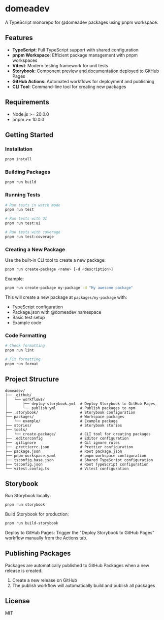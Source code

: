# domeadev

A TypeScript monorepo for @domeadev packages using pnpm workspace.

## Features

- **TypeScript**: Full TypeScript support with shared configuration
- **pnpm Workspace**: Efficient package management with pnpm workspaces
- **Vitest**: Modern testing framework for unit tests
- **Storybook**: Component preview and documentation deployed to GitHub Pages
- **GitHub Actions**: Automated workflows for deployment and publishing
- **CLI Tool**: Command-line tool for creating new packages

## Requirements

- Node.js >= 20.0.0
- pnpm >= 10.0.0

## Getting Started

### Installation

```bash
pnpm install
```

### Building Packages

```bash
pnpm run build
```

### Running Tests

```bash
# Run tests in watch mode
pnpm run test

# Run tests with UI
pnpm run test:ui

# Run tests with coverage
pnpm run test:coverage
```

### Creating a New Package

Use the built-in CLI tool to create a new package:

```bash
pnpm run create-package <name> [-d <description>]
```

Example:

```bash
pnpm run create-package my-package -d "My awesome package"
```

This will create a new package at `packages/my-package` with:

- TypeScript configuration
- Package.json with @domeadev namespace
- Basic test setup
- Example code

### Code Formatting

```bash
# Check formatting
pnpm run lint

# Fix formatting
pnpm run format
```

## Project Structure

```
domeadev/
├── .github/
│   └── workflows/
│       ├── deploy-storybook.yml  # Deploy Storybook to GitHub Pages
│       └── publish.yml           # Publish packages to npm
├── .storybook/                   # Storybook configuration
├── packages/                     # Workspace packages
│   └── example/                  # Example package
├── stories/                      # Storybook stories
├── tools/
│   └── create-package/           # CLI tool for creating packages
├── .editorconfig                 # Editor configuration
├── .gitignore                    # Git ignore rules
├── .prettierrc.json              # Prettier configuration
├── package.json                  # Root package.json
├── pnpm-workspace.yaml           # pnpm workspace configuration
├── tsconfig.base.json            # Shared TypeScript configuration
├── tsconfig.json                 # Root TypeScript configuration
└── vitest.config.ts              # Vitest configuration
```

## Storybook

Run Storybook locally:

```bash
pnpm run storybook
```

Build Storybook for production:

```bash
pnpm run build-storybook
```

Deploy to GitHub Pages: Trigger the "Deploy Storybook to GitHub Pages" workflow manually from the Actions tab.

## Publishing Packages

Packages are automatically published to GitHub Packages when a new release is created.

1. Create a new release on GitHub
2. The publish workflow will automatically build and publish all packages

## License

MIT
